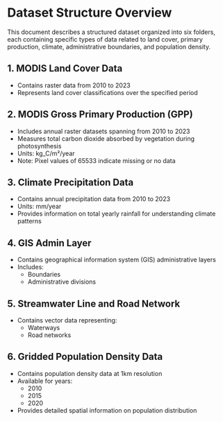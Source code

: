 # Dataset Structure Overview

This document describes a structured dataset organized into six folders, each containing specific types of data related to land cover, primary production, climate, administrative boundaries, and population density.

## 1. MODIS Land Cover Data
- Contains raster data from 2010 to 2023
- Represents land cover classifications over the specified period

## 2. MODIS Gross Primary Production (GPP)
- Includes annual raster datasets spanning from 2010 to 2023
- Measures total carbon dioxide absorbed by vegetation during photosynthesis
- Units: kg_C/m²/year
- Note: Pixel values of 65533 indicate missing or no data

## 3. Climate Precipitation Data
- Contains annual precipitation data from 2010 to 2023
- Units: mm/year
- Provides information on total yearly rainfall for understanding climate patterns

## 4. GIS Admin Layer
- Contains geographical information system (GIS) administrative layers
- Includes:
  - Boundaries
  - Administrative divisions

## 5. Streamwater Line and Road Network
- Contains vector data representing:
  - Waterways
  - Road networks

## 6. Gridded Population Density Data
- Contains population density data at 1km resolution
- Available for years:
  - 2010
  - 2015
  - 2020
- Provides detailed spatial information on population distribution


